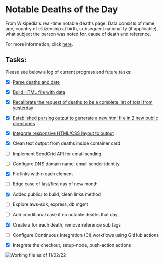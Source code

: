 # Notable Deaths of the Day

From Wikipedia's real-time notable deaths page. Data consists of name, age, country of citizenship at birth, subsequent nationality (if applicable), what subject the person was noted for, cause of death and reference.

For more information, click [here](https://en.wikipedia.org/wiki/Deaths_in_2022).

## Tasks:

Please see below a log of current progress and future tasks:

 * [x] [Parse deaths and date](https://github.com/nicoestrada/deaths-today/commit/1e45c906d62061b2c4aafbab5dd61e47fa41faec)
 * [x] [Build HTML file with data](https://github.com/nicoestrada/deaths-today/commit/d56174f33c90d7462ef49d4641b32684eb9ffac9)
 * [x] [Recalibrate the request of deaths to be a complete list of total from yesterday](https://github.com/nicoestrada/deaths-today/commit/74f99790c945687196387a12a4840373d83fada2)
 * [x] [Established parsing output to generate a new html file in 2 new public directories](https://github.com/nicoestrada/deaths-today/commit/74f99790c945687196387a12a4840373d83fada2)
 * [x] [Integrate responsive HTML/CSS layout to output](https://github.com/nicoestrada/deaths-today/commit/74f99790c945687196387a12a4840373d83fada2)
 * [x] Clean text output from deaths inside container card
 * [ ] Implement SendGrid API for email sending
 * [ ] Configure DNS domain name, email sender identity
 * [x] Fix links within each element
 * [ ] Edge case of last/first day of new month
 * [x] Added public/ to build, clean links method
 * [ ] Explore aws-sdk, express, db mgmt
 * [ ] Add conditional case if no notable deaths that day
 * [x] Create a for each death, remove reference sub tags
 * [ ] Configure Continuous Integration (CI) workflows using GitHub actions
 * [x] Integrate the checkout, setup-node, push-action actions


 ![Working file as of 11/02/22](https://github.com/nicoestrada/deaths.today/blob/main/public/2022/November/product.png?raw=true)
